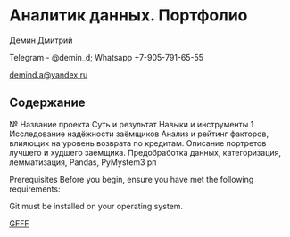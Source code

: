 # Аналитик данных. Портфолио

Демин Дмитрий

  Telegram - @demin_d; Whatsapp +7-905-791-65-55
  
  demind.a@yandex.ru


## Содержание
№	Название проекта	Суть и результат	Навыки и инструменты
1	Исследование надёжности заёмщиков	Анализ и рейтинг факторов, влияющих на уровень возврата по кредитам. Описание портретов лучшего и худшего заемщика.	Предобработка данных, категоризация, лемматизация, Pandas, PyMystem3
рп

Prerequisites
Before you begin, ensure you have met the following requirements:

Git must be installed on your operating system.

[GFFF](https://github.com/DeminDmitry/data_analyst-portfolio/blob/main/Project/Изучение%20поведения%20пользователей%20мобильного%20приложения_git.ipynb)

